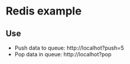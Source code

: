 # Redis example

## Use

- Push data to queue: http://localhot?push=5
- Pop data in queue: http://localhot?pop